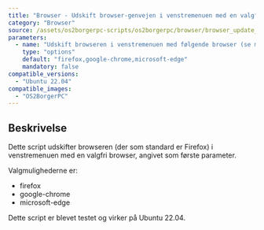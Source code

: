 ```yaml
---
title: "Browser - Udskift browser-genvejen i venstremenuen med en valgfri browser"
category: "Browser"
source: /assets/os2borgerpc-scripts/os2borgerpc/browser/browser_update_launcher.sh
parameters:
  - name: "Udskift browseren i venstremenuen med følgende browser (se muligheder i beskrivelse)"
    type: "options"
    default: "firefox,google-chrome,microsoft-edge"
    mandatory: false
compatible_versions:
  - "Ubuntu 22.04"
compatible_images:
  - "OS2BorgerPC"
---
```


## Beskrivelse
Dette script udskifter browseren (der som standard er Firefox) i venstremenuen med en valgfri browser, angivet som første parameter.

Valgmulighederne er:
- firefox
- google-chrome
- microsoft-edge

Dette script er blevet testet og virker på Ubuntu 22.04.